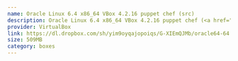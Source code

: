 ```yaml
---
name: Oracle Linux 6.4 x86_64 VBox 4.2.16 puppet chef (src)
description: Oracle Linux 6.4 x86_64 VBox 4.2.16 puppet chef (<a href="https://www.dropbox.com/sh/yim9oyqajopoiqs/UP3csYTGlI/README.txt">src</a>)
provider: VirtualBox
link: https://dl.dropbox.com/sh/yim9oyqajopoiqs/G-XIEmQJMb/oracle64-64.box
size: 509MB
category: boxes
---
```

